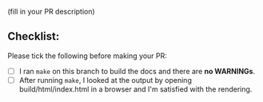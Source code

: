 (fill in your PR description)

## Checklist:

Please tick the following before making your PR:

* [ ] I ran `make` on this branch to build the docs and there are **no WARNINGs**.
* [ ] After running `make`, I looked at the output by opening build/html/index.html in a browser and I'm satisfied with the rendering.
